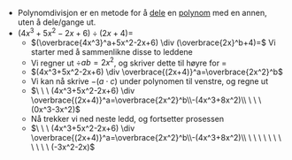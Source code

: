 - Polynomdivisjon er en metode for å [dele]([[Divisjon]]) en [polynom]([[polynomer]]) med en annen, uten å dele/gange ut.
- $(4x^3+5x^2-2x+6) \div (2x+4)=$
	- $(\overbrace{4x^3}^a+5x^2-2x+6) \div (\overbrace{2x}^b+4)=$ Vi starter med å sammenlikne disse to leddene
	- Vi regner ut $\div{a}{b}=2x^2$, og skriver dette til høyre for $=$
	- $(4x^3+5x^2-2x+6) \div \overbrace{(2x+4)}^a=\overbrace{2x^2}^b$
	- Vi kan nå skrive $-(a\cdot c)$ under polynomen til venstre, og regne ut
	- $\ \ \ (4x^3+5x^2-2x+6) \div \overbrace{(2x+4)}^a=\overbrace{2x^2}^b\\-(4x^3+8x^2)\\ \ \ \ (0x^3-3x^2)$
	- Nå trekker vi ned neste ledd, og fortsetter prosessen
	- $\ \ \ (4x^3+5x^2-2x+6) \div \overbrace{(2x+4)}^a=\overbrace{2x^2}^b\\-(4x^3+8x^2)\\ \ \ \ \ \ \ \ \ \ \ \ (-3x^2-2x)$